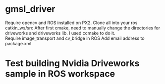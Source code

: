 # gmsl_driver
Require opencv and ROS installed on PX2. 
Clone all into your ros catkin_ws/src 
After first cmake, need to manually change the directories for driveworks and driveworks lib. I used ccmake to do it.  
Require image_transport and cv_bridge in ROS
Add email address to package.xml

# Test building Nvidia Driveworks sample in ROS workspace
